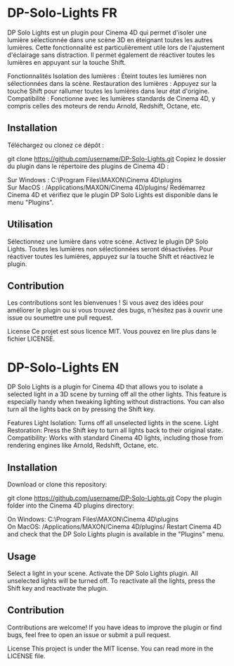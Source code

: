 # DP-Solo-Lights FR

DP Solo Lights est un plugin pour Cinema 4D qui permet d'isoler une lumière sélectionnée dans une scène 3D en éteignant toutes les autres lumières. Cette fonctionnalité est particulièrement utile lors de l'ajustement d'éclairage sans distraction. Il permet également de réactiver toutes les lumières en appuyant sur la touche Shift.

Fonctionnalités
Isolation des lumières : Éteint toutes les lumières non sélectionnées dans la scène.
Restauration des lumières : Appuyez sur la touche Shift pour rallumer toutes les lumières dans leur état d'origine.
Compatibilité : Fonctionne avec les lumières standards de Cinema 4D, y compris celles des moteurs de rendu Arnold, Redshift, Octane, etc.


## Installation
Téléchargez ou clonez ce dépôt :

git clone https://github.com/username/DP-Solo-Lights.git
Copiez le dossier du plugin dans le répertoire des plugins de Cinema 4D :

Sur Windows : C:\Program Files\MAXON\Cinema 4D\plugins\
Sur MacOS : /Applications/MAXON/Cinema 4D/plugins/
Redémarrez Cinema 4D et vérifiez que le plugin DP Solo Lights est disponible dans le menu "Plugins".

## Utilisation

Sélectionnez une lumière dans votre scène.
Activez le plugin DP Solo Lights. Toutes les lumières non sélectionnées seront désactivées.
Pour réactiver toutes les lumières, appuyez sur la touche Shift et réactivez le plugin.


## Contribution
Les contributions sont les bienvenues ! Si vous avez des idées pour améliorer le plugin ou si vous trouvez des bugs, n'hésitez pas à ouvrir une issue ou soumettre une pull request.

License
Ce projet est sous licence MIT. Vous pouvez en lire plus dans le fichier LICENSE.


# DP-Solo-Lights EN

DP Solo Lights is a plugin for Cinema 4D that allows you to isolate a selected light in a 3D scene by turning off all the other lights. This feature is especially handy when tweaking lighting without distractions. You can also turn all the lights back on by pressing the Shift key.

Features
Light Isolation: Turns off all unselected lights in the scene.
Light Restoration: Press the Shift key to turn all lights back to their original state.
Compatibility: Works with standard Cinema 4D lights, including those from rendering engines like Arnold, Redshift, Octane, etc.

## Installation
Download or clone this repository:

git clone https://github.com/username/DP-Solo-Lights.git
Copy the plugin folder into the Cinema 4D plugins directory:

On Windows: C:\Program Files\MAXON\Cinema 4D\plugins\
On MacOS: /Applications/MAXON/Cinema 4D/plugins/
Restart Cinema 4D and check that the DP Solo Lights plugin is available in the "Plugins" menu.

## Usage

Select a light in your scene.
Activate the DP Solo Lights plugin. All unselected lights will be turned off.
To reactivate all the lights, press the Shift key and reactivate the plugin.

## Contribution
Contributions are welcome! If you have ideas to improve the plugin or find bugs, feel free to open an issue or submit a pull request.

License
This project is under the MIT license. You can read more in the LICENSE file.
